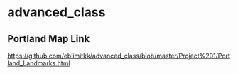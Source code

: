 # advanced_class

## Portland Map Link
https://github.com/eblimitkk/advanced_class/blob/master/Project%201/Portland_Landmarks.html
